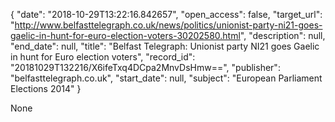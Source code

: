 {
  "date": "2018-10-29T13:22:16.842657", 
  "open_access": false, 
  "target_url": "http://www.belfasttelegraph.co.uk/news/politics/unionist-party-ni21-goes-gaelic-in-hunt-for-euro-election-voters-30202580.html", 
  "description": null, 
  "end_date": null, 
  "title": "Belfast Telegraph: Unionist party NI21 goes Gaelic in hunt for Euro election voters", 
  "record_id": "20181029T132216/X6ifeTxq4DCpa2MnvDsHmw==", 
  "publisher": "belfasttelegraph.co.uk", 
  "start_date": null, 
  "subject": "European Parliament Elections 2014"
}

None